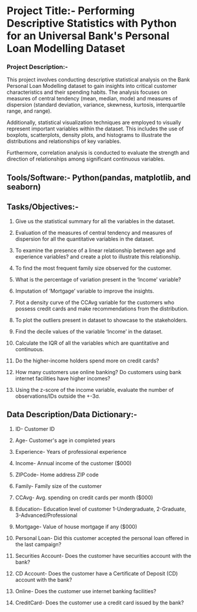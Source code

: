 # Project Title:- Performing Descriptive Statistics with Python for an Universal Bank's Personal Loan Modelling Dataset

### Project Description:- 

This project involves conducting descriptive statistical analysis on the Bank Personal Loan Modelling dataset to gain insights into critical customer characteristics and their spending habits. The analysis focuses on measures of central tendency (mean, median, mode) and measures of dispersion (standard deviation, variance, skewness, kurtosis, interquartile range, and range).

Additionally, statistical visualization techniques are employed to visually represent important variables within the dataset. This includes the use of boxplots, scatterplots, density plots, and histograms to illustrate the distributions and relationships of key variables.

Furthermore, correlation analysis is conducted to evaluate the strength and direction of relationships among significant continuous variables.

## Tools/Software:- Python(pandas, matplotlib, and seaborn)

## Tasks/Objectives:-

1. Give us the statistical summary for all the variables in the dataset.

2. Evaluation of the measures of central tendency and measures of dispersion for all the quantitative variables in the dataset.

3. To examine the presence of a linear relationship between age and experience variables? and create a plot to illustrate this relationship.

4. To find the most frequent family size observed for the customer.

5. What is the percentage of variation present in the ‘Income’ variable?

6. Imputation of ‘Mortgage’ variable to improve the insights.

7. Plot a density curve of the CCAvg variable for the customers who possess credit cards and make recommendations from the distribution.

8. To plot the outliers present in dataset to showcase to the stakeholders.

9. Find the decile values of the variable ‘Income’ in the dataset.

10. Calculate the IQR of all the variables which are quantitative and continuous.

11. Do the higher-income holders spend more on credit cards?

12. How many customers use online banking? Do customers using bank internet facilities have higher incomes?

13. Using the z-score of the income variable, evaluate the number of observations/IDs outside the +-3σ.

## Data Description/Data Dictionary:-

1. ID- Customer ID

2. Age- Customer's age in completed years

3. Experience- Years of professional experience

4. Income- Annual income of the customer ($000)

5. ZIPCode- Home address ZIP code

6. Family- Family size of the customer

7. CCAvg- Avg. spending on credit cards per month ($000)

8. Education- Education level of customer 1-Undergraduate, 2-Graduate, 3-Advanced/Professional

9. Mortgage- Value of house mortgage if any ($000)

10. Personal Loan- Did this customer accepted the personal loan offered in the last campaign?

11. Securities Account- Does the customer have securities account with the bank?

12. CD Account- Does the customer have a Certificate of Deposit (CD) account with the bank?

13. Online- Does the customer use internet banking facilities?

14. CreditCard- Does the customer use a credit card issued by the bank?

